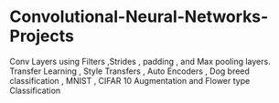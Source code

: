 # Convolutional-Neural-Networks-Projects
Conv Layers using Filters ,Strides , padding , and Max pooling layers. Transfer Learning , Style Transfers , Auto Encoders , Dog breed classification , MNIST , CIFAR 10 Augmentation and Flower type Classification
